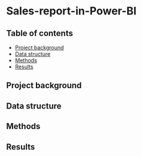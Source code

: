 # Sales-report-in-Power-BI
## Table of contents
* [Project background](https://github.com/Azidalus/Efficient-Automation-of-Immigration-Discourse-Analysis-in-News-Comments#Project-background)
* [Data structure](https://github.com/Azidalus/Efficient-Automation-of-Immigration-Discourse-Analysis-in-News-Comments#Data-structure)
* [Methods](https://github.com/Azidalus/Efficient-Automation-of-Immigration-Discourse-Analysis-in-News-Comments#Methodology)
* [Results](https://github.com/Azidalus/Efficient-Automation-of-Immigration-Discourse-Analysis-in-News-Comments#Results)

## Project background

## Data structure

## Methods

## Results
